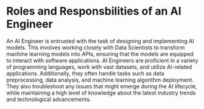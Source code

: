 # Roles and Responsbilities of an AI Engineer

An AI Engineer is entrusted with the task of designing and implementing AI models. This involves working closely with Data Scientists to transform machine learning models into APIs, ensuring that the models are equipped to interact with software applications. AI Engineers are proficient in a variety of programming languages, work with vast datasets, and utilize AI-related applications. Additionally, they often handle tasks such as data preprocessing, data analysis, and machine learning algorithm deployment. They also troubleshoot any issues that might emerge during the AI lifecycle, while maintaining a high level of knowledge about the latest industry trends and technological advancements.